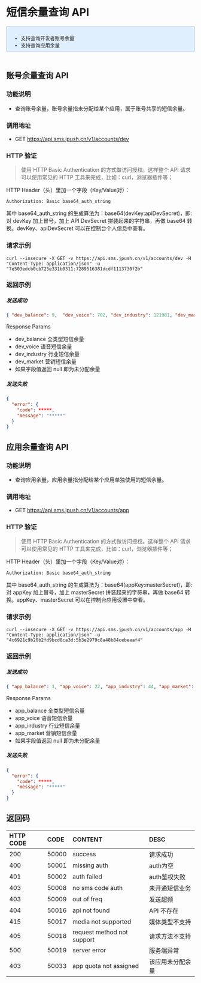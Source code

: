 # 短信余量查询 API
<div style="font-size:13px;background: #E0EFFE;border: 1px solid #ACBFD7;border-radius: 3px;padding: 8px 16px;">
<ul style="margin-bottom: 0;">
<li>支持查询开发者账号余量</li>
<li>支持查询应用余量</li>
</ul>
</div>
</br>

## 账号余量查询 API

### 功能说明

- 查询账号余量，账号余量指未分配给某个应用，属于账号共享的短信余量。

### 调用地址

- GET https://api.sms.jpush.cn/v1/accounts/dev

### HTTP 验证
> 使用 HTTP Basic Authentication 的方式做访问授权。这样整个 API 请求可以使用常见的 HTTP 工具来完成，比如：curl，浏览器插件等；

HTTP Header（头）里加一个字段（Key/Value对）：

```
Authorization: Basic base64_auth_string
```

其中 base64_auth_string 的生成算法为：base64(devKey:apiDevSecret)，即:对 devKey 加上冒号，加上 API DevSecret 拼装起来的字符串，再做 base64 转换。devKey、apiDevSecret 可以在控制台个人信息中查看。


### 请求示例

```
curl --insecure -X GET -v https://api.sms.jpush.cn/v1/accounts/dev -H "Content-Type: application/json" -u "7e503edcb0cb725e331b0311:7289516381dcdf1113730f2b"
```

### 返回示例

##### 发送成功

```json
{ "dev_balance": 9,  "dev_voice": 702, "dev_industry": 121981, "dev_market": 11683 }
```

Response Params

- dev_balance 全类型短信余量
- dev_voice 语音短信余量
- dev_industry 行业短信余量
- dev_market 营销短信余量
- 如果字段值返回 null 即为未分配余量

##### 发送失败

```json
{
  "error": {
    "code": *****,
    "message": "*****"
  }
}
```

## 应用余量查询 API

### 功能说明

- 查询应用余量，应用余量指分配给某个应用单独使用的短信余量。

### 调用地址

- GET https://api.sms.jpush.cn/v1/accounts/app

### HTTP 验证
> 使用 HTTP Basic Authentication 的方式做访问授权。这样整个 API 请求可以使用常见的 HTTP 工具来完成，比如：curl，浏览器插件等；

HTTP Header（头）里加一个字段（Key/Value对）：

```
Authorization: Basic base64_auth_string
```

其中 base64_auth_string 的生成算法为：base64(appKey:masterSecret)，即:对 appKey 加上冒号，加上 masterSecret 拼装起来的字符串，再做 base64 转换。appKey、masterSecret 可以在控制台应用设置中查看。


### 请求示例

```
curl --insecure -X GET -v https://api.sms.jpush.cn/v1/accounts/app -H "Content-Type: application/json" -u "4c6921c9b20b2fd9bcd8ca3d:5b3e2979c8a48b84cebeaaf4"
```

### 返回示例

##### 发送成功

```json
{ "app_balance": 1, "app_voice": 22, "app_industry": 44, "app_market": 14 }
```
Response Params

- app_balance 全类型短信余量
- app_voice 语音短信余量
- app_industry 行业短信余量
- app_market 营销短信余量
- 如果字段值返回 null 即为未分配余量

##### 发送失败

```json
{
  "error": {
    "code": *****,
    "message": "*****"
  }
}
```

## 返回码

|HTTP CODE| CODE| CONTENT  | DESC|
|:---- |:---- |:---- |:----
|200|50000|success|请求成功
|400|50001|missing auth|auth为空
|401|50002|auth failed|auth鉴权失败
|403|50008|no sms code auth|未开通短信业务
|403|50009|out of freq|发送超频
|404|50016|api not found|API 不存在
|415|50017|media not supported|媒体类型不支持
|405|50018|request method not support|请求方法不支持
|500|50019|server error|服务端异常
|403|50033|app quota not assigned|该应用未分配余量